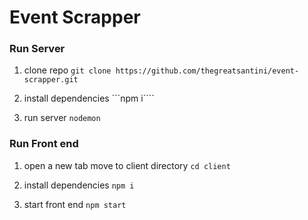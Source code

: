 # Event Scrapper

### Run Server

1) clone repo
```git clone https://github.com/thegreatsantini/event-scrapper.git```

2) install dependencies
```npm i````

3) run server
```nodemon```

### Run Front end

1) open a new tab move to client directory
```cd client```

2) install dependencies
```npm i```

3) start front end
```npm start```
